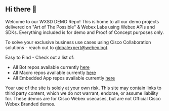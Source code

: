 ## Hi there 👋
 Welcome to our WXSD DEMO Repo! This is home to all our demo projects delivered on "Art of The Possible" & Webex Labs using Webex APIs and SDKs. 
Everything included is for demo and Proof of Concept purposes only. 

To solve your exclusive business use cases using Cisco Collaboration solutions - reach out to globalexpert@webex.bot.


Easy to Find - Check out a list of:
* All Bot repos available currently [here](https://github.com/search?q=topic%3Abot+org%3Awxsd-sales+fork%3Atrue&type=repositories)
* All Macro repos available currently [here](https://github.com/search?q=topic%3Amacro+org%3Awxsd-sales+fork%3Atrue&type=repositories)
* All Embedded App repos available currently [here](https://github.com/search?q=topic%3Aembeddedapp+org%3Awxsd-sales+fork%3Atrue&type=repositories)


Your use of the site is solely at your own risk. This site may contain links to third party content, which we do not warrant, endorse, or assume liability for. These demos are for Cisco Webex usecases, but are not Official Cisco Webex Branded demos.
